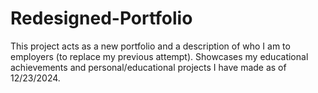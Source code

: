 # Redesigned-Portfolio
This project acts as a new portfolio and a description of who I am to employers (to replace my previous attempt). Showcases my educational achievements and personal/educational projects I have made as of 12/23/2024.
